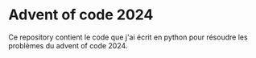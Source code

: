 # Advent of code 2024
Ce repository contient le code que j'ai écrit en python pour résoudre les problèmes du advent of code 2024.